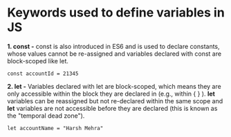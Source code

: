 # Keywords used to define variables in JS
**1. const -** const is also introduced in ES6 and is used to declare constants, whose values cannot be re-assigned and variables declared with const are block-scoped like let.

    const accountId = 21345

**2. let -** Variables declared with let are block-scoped, which means they are only accessible within the block they are declared in (e.g., within { } ). **let** variables can be reassigned but not re-declared within the same scope and **let** variables are not accessible before they are declared (this is known as the "temporal dead zone").

    let accountName = "Harsh Mehra"